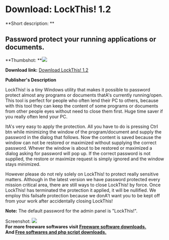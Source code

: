 # Download: LockThis! 1.2

**Short description: **

## Password protect your running applications or documents.

  
**Thumbshot: **![](http://www.freewarefiles.com/screenshot/lock_this_md.gif)   
  
**Download link:** [Download LockThis! 1.2](http://freesoftwares.boysofts.com/LockThis_program_53295.html)  
  

**Publisher's Description**  
  

LockThis! is a tiny Windows utility that makes it possible to password protect
almost any programs or documents thatA's currently running/open. This tool is
perfect for people who often lend their PC to others, because with this tool
they can keep the content of some programs or documents from other people eyes
without need to close them first. Huge time saver if you really often lend
your PC.

ItA's very easy to apply the protection. All you have to do is pressing Ctrl
btn while minimizing the window of the program/document and supply the
password in the dialog that follows. Now the content is saved because the
window can not be restored or maximized without supplying the correct
password. Whever the window is about to be restored or maximized a dialog
asking for password will pop up. If the correct password is not supplied, the
restore or maximize request is simply ignored and the window stays minimized.

However please do not rely solely on LockThis! to protect really sensitive
matters. Although in the latest version we have password protected every
mission critical area, there are still ways to close LockThis! by force. Once
LockThis! has terminated the protection it applied, it will be nullified. We
employ this failsafe protection because we donA't want you to be kept off from
your work after accidentally closing LockThis!

**Note:** The default password for the admin panel is "LockThis!".

  
  
Screenshot: ![](http://www.freewarefiles.com/screenshot/lock_this.gif)  
**For more freeware softwares visit [Freeware software downloads.](http://freesoftwares.boysofts.com/)**   
**And [Free softwares and php script downloads.](http://www.boysofts.com/)**

